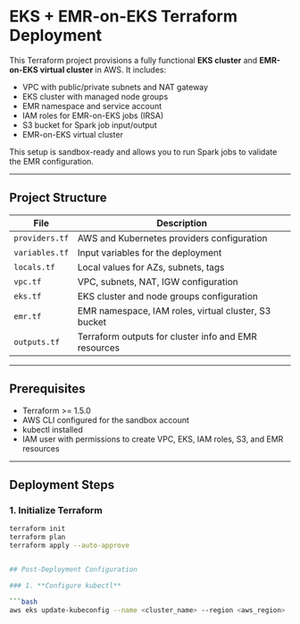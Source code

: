 # EKS + EMR-on-EKS Terraform Deployment

This Terraform project provisions a fully functional **EKS cluster** and **EMR-on-EKS virtual cluster** in AWS. It includes:

- VPC with public/private subnets and NAT gateway
- EKS cluster with managed node groups
- EMR namespace and service account
- IAM roles for EMR-on-EKS jobs (IRSA)
- S3 bucket for Spark job input/output
- EMR-on-EKS virtual cluster

This setup is sandbox-ready and allows you to run Spark jobs to validate the EMR configuration.

---

## Project Structure

| File            | Description |
|-----------------|-------------|
| `providers.tf`  | AWS and Kubernetes providers configuration |
| `variables.tf`  | Input variables for the deployment |
| `locals.tf`     | Local values for AZs, subnets, tags |
| `vpc.tf`        | VPC, subnets, NAT, IGW configuration |
| `eks.tf`        | EKS cluster and node groups configuration |
| `emr.tf`        | EMR namespace, IAM roles, virtual cluster, S3 bucket |
| `outputs.tf`    | Terraform outputs for cluster info and EMR resources |

---

## Prerequisites

- Terraform >= 1.5.0
- AWS CLI configured for the sandbox account
- kubectl installed
- IAM user with permissions to create VPC, EKS, IAM roles, S3, and EMR resources

---

## Deployment Steps

### 1. **Initialize Terraform**

```bash
terraform init
terraform plan
terraform apply --auto-approve


## Post-Deployment Configuration

### 1. **Configure kubectl**

```bash
aws eks update-kubeconfig --name <cluster_name> --region <aws_region>

